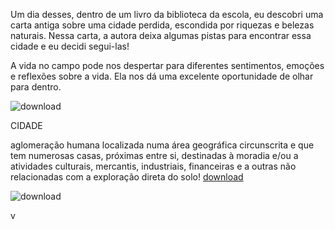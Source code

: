 <!DOCTYPE html>
<html lang="pt-BR">
<head>
    <meta charset="UTF-8">
    <meta name="viewport" content="width=device-width, initial-scale=1.0">
       <link rel="stylesheet" href="style.css">
    <link rel="preconnect" href="https://fonts.googleapis.com">
    <link rel="preconnect" href="https://fonts.gstatic.com" crossorigin>
    <link href="https://fonts.googleapis.com/css2?family=Bai+Jamjuree:ital,wght@0,200;0,300;0,400;0,500;0,600;0,700;1,200;1,300;1,400;1,500;1,600;1,700&display=swap" rel="stylesheet">
    <title>Em busca da cidade perdida</title>
</head>
<body>
    <main>
        <div class="passo ativo" id="passo-0">
            <img src="img/cenario-passo0.png" alt="">
            <p>Um dia desses, dentro de um livro da biblioteca da escola, eu descobri uma carta antiga sobre uma cidade perdida, escondida por riquezas e belezas naturais. Nessa carta, a autora deixa algumas pistas para encontrar essa cidade e eu decidi segui-las!</p>



A vida no campo pode nos despertar para diferentes sentimentos, emoções e reflexões sobre a vida. Ela nos dá uma excelente oportunidade de olhar para dentro.


![download](https://github.com/bahne724/agrinho/assets/172455437/5a7bea00-85e3-4c4f-82a9-0d305742587d)

CIDADE


aglomeração humana localizada numa área geográfica circunscrita e que tem numerosas casas, próximas entre si, destinadas à moradia e/ou a atividades culturais, mercantis, industriais, financeiras e a outras não relacionadas com a exploração direta do solo!
[download](https://github.com/bahne724/agrinho/assets/172455437/23ab8d2c-0e94-41ab-b460-44a9581bff74)


![download](https://github.com/bahne724/agrinho/assets/172455437/384285d5-1196-4eb2-accb-a67fe2f7b08b)













v
